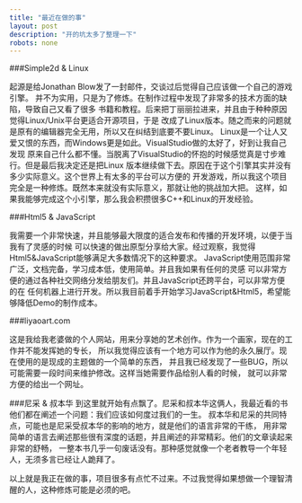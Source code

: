 ```yaml
---
title: "最近在做的事"
layout: post
description: "开的坑太多了整理一下"
robots: none
---
```


###Simple2d & Linux

起源是给Jonathan Blow发了一封邮件，交谈过后觉得自己应该做一个自己的游戏引擎。
并不为实用，只是为了修炼。在制作过程中发现了非常多的技术方面的缺陷，导致自己又看了很多
书籍和教程。后来把丁丽丽拉进来，并且由于种种原因觉得Linux/Unix平台更适合开源项目，于是
改成了Linux版本。随之而来的问题就是原有的编辑器完全无用，所以又在纠结到底要不要Linux。
Linux是一个让人又爱又恨的东西，而Windows更是如此。VisualStudio做的太好了，好到让我自己发现
原来自己什么都不懂。当脱离了VisualStudio的怀抱的时候感觉真是寸步难行。但是最后我决定还是把Linux
版本继续做下去。原因在于这个引擎其实并没有多少实际意义。这个世界上有太多的平台可以方便的
开发游戏，所以我这个项目完全是一种修炼。既然本来就没有实际意义，那就让他的挑战加大把。
这样，如果我能够完成这个小引擎，那么我会积攒很多C++和Linux的开发经验。

###Html5 & JavaScript

我需要一个非常快速，并且能够最大限度的适合发布和传播的开发环境，以便于当我有了灵感的时候
可以快速的做出原型分享给大家。经过观察，我觉得Html5&JavaScript能够满足大多数情况下的这种要求。
JavaScript使用范围非常广泛，文档完备，学习成本低，使用简单。并且我如果有任何的灵感
可以非常方便的通过各种社交网络分发给朋友们。并且JavaScript还跨平台，可以非常方便的在
任何机器上进行开发。所以我目前着手开始学习JavaScript&Html5，希望能够降低Demo的制作成本。

###liyaoart.com

这是我给我老婆做的个人网站，用来分享她的艺术创作。作为一个画家，现在的工作并不能发挥她的专长，
所以我觉得应该有一个地方可以作为他的永久展厅。现在使用的是现成的主题做的一个简单的东西，
并且我已经发现了一些BUG，所以可能需要一段时间来维护修改。这样当她需要作品给别人看的时候，
就可以非常方便的给出一个网址。

###尼采 & 叔本华
到这里就开始有点飘了。尼采和叔本华这俩人，我最近看的书他们都在阐述一个问题：我们应该如何度过我们的一生。
叔本华和尼采的共同特点，可能也是尼采受叔本华的影响的地方，就是他们的语言非常的干练，
用非常简单的语言去阐述那些很有深度的话题，并且阐述的非常精彩。他们的文章读起来非常的舒畅，
一整本书几乎一句废话没有。那种感觉就像一个老者教导一个年轻人，无须多言已经让人跪拜了。

以上就是我正在做的事，项目很多有点忙不过来。不过我觉得如果想做一个理智清醒的人，这种修炼可能是必须的吧。